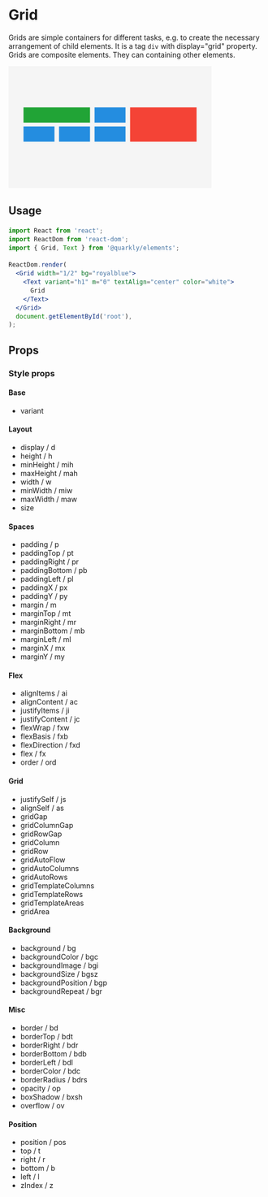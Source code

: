 # Grid

Grids are simple containers for different tasks, e.g. to create the necessary arrangement of child elements. It is a tag `div` with display="grid" property. Grids are composite elements. They can containing other elements.

<img alt="grid" src="src/grid.png" width="400px">

## Usage

```jsx
import React from 'react';
import ReactDom from 'react-dom';
import { Grid, Text } from '@quarkly/elements';

ReactDom.render(
  <Grid width="1/2" bg="royalblue">
    <Text variant="h1" m="0" textAlign="center" color="white">
      Grid
    </Text>
  </Grid>
  document.getElementById('root'),
);
```

## Props

### Style props

#### Base

- variant

#### Layout

- display / d
- height / h
- minHeight / mih
- maxHeight / mah
- width / w
- minWidth / miw
- maxWidth / maw
- size

#### Spaces

- padding / p
- paddingTop / pt
- paddingRight / pr
- paddingBottom / pb
- paddingLeft / pl
- paddingX / px
- paddingY / py
- margin / m
- marginTop / mt
- marginRight / mr
- marginBottom / mb
- marginLeft / ml
- marginX / mx
- marginY / my

#### Flex

- alignItems / ai
- alignContent / ac
- justifyItems / ji
- justifyContent / jc
- flexWrap / fxw
- flexBasis / fxb
- flexDirection / fxd
- flex / fx
- order / ord

#### Grid

- justifySelf / js
- alignSelf / as
- gridGap
- gridColumnGap
- gridRowGap
- gridColumn
- gridRow
- gridAutoFlow
- gridAutoColumns
- gridAutoRows
- gridTemplateColumns
- gridTemplateRows
- gridTemplateAreas
- gridArea

#### Background

- background / bg
- backgroundColor / bgc
- backgroundImage / bgi
- backgroundSize / bgsz
- backgroundPosition / bgp
- backgroundRepeat / bgr

#### Misc

- border / bd
- borderTop / bdt
- borderRight / bdr
- borderBottom / bdb
- borderLeft / bdl
- borderColor / bdc
- borderRadius / bdrs
- opacity / op
- boxShadow / bxsh
- overflow / ov

#### Position

- position / pos
- top / t
- right / r
- bottom / b
- left / l
- zIndex / z
